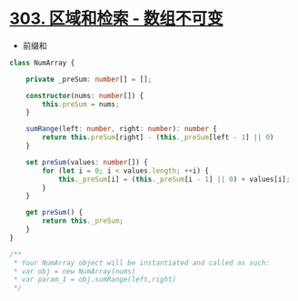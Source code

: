 
# [303. 区域和检索 - 数组不可变](https://leetcode-cn.com/problems/range-sum-query-immutable/)

- 前缀和

```typescript
class NumArray {

    private _preSum: number[] = [];

    constructor(nums: number[]) {
        this.preSum = nums;
    }

    sumRange(left: number, right: number): number {
        return this.preSum[right] - (this._preSum[left - 1] || 0)
    }

    set preSum(values: number[]) {
        for (let i = 0; i < values.length; ++i) {
            this._preSum[i] = (this._preSum[i - 1] || 0) + values[i];
        }
    }

    get preSum() {
        return this._preSum;
    }
}

/**
 * Your NumArray object will be instantiated and called as such:
 * var obj = new NumArray(nums)
 * var param_1 = obj.sumRange(left,right)
 */
```

